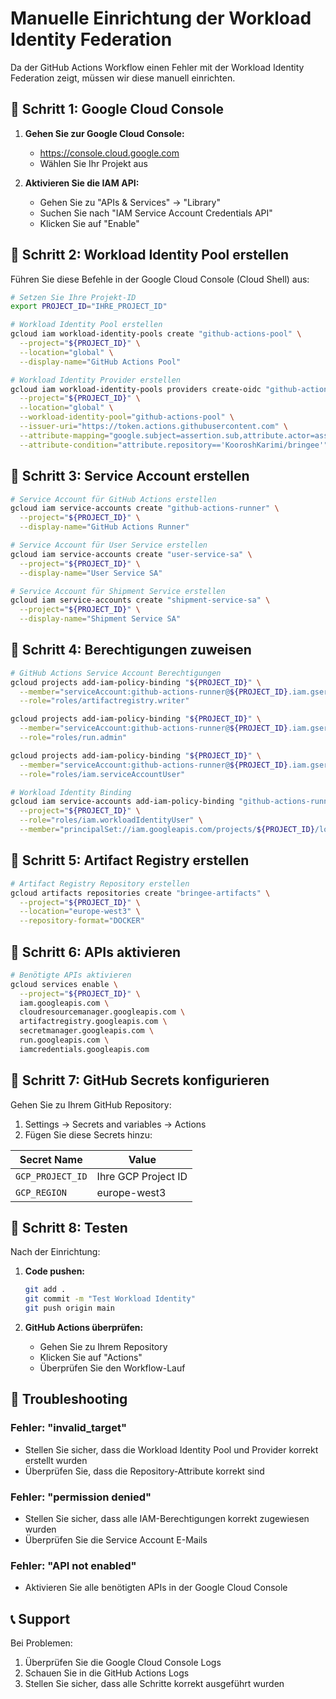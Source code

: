 # Manuelle Einrichtung der Workload Identity Federation

Da der GitHub Actions Workflow einen Fehler mit der Workload Identity Federation zeigt, müssen wir diese manuell einrichten.

## 🔧 Schritt 1: Google Cloud Console

1. **Gehen Sie zur Google Cloud Console:**
   - https://console.cloud.google.com
   - Wählen Sie Ihr Projekt aus

2. **Aktivieren Sie die IAM API:**
   - Gehen Sie zu "APIs & Services" → "Library"
   - Suchen Sie nach "IAM Service Account Credentials API"
   - Klicken Sie auf "Enable"

## 🔧 Schritt 2: Workload Identity Pool erstellen

Führen Sie diese Befehle in der Google Cloud Console (Cloud Shell) aus:

```bash
# Setzen Sie Ihre Projekt-ID
export PROJECT_ID="IHRE_PROJECT_ID"

# Workload Identity Pool erstellen
gcloud iam workload-identity-pools create "github-actions-pool" \
  --project="${PROJECT_ID}" \
  --location="global" \
  --display-name="GitHub Actions Pool"

# Workload Identity Provider erstellen
gcloud iam workload-identity-pools providers create-oidc "github-actions-provider" \
  --project="${PROJECT_ID}" \
  --location="global" \
  --workload-identity-pool="github-actions-pool" \
  --issuer-uri="https://token.actions.githubusercontent.com" \
  --attribute-mapping="google.subject=assertion.sub,attribute.actor=assertion.actor,attribute.repository=assertion.repository" \
  --attribute-condition="attribute.repository=='KooroshKarimi/bringee'"
```

## 🔧 Schritt 3: Service Account erstellen

```bash
# Service Account für GitHub Actions erstellen
gcloud iam service-accounts create "github-actions-runner" \
  --project="${PROJECT_ID}" \
  --display-name="GitHub Actions Runner"

# Service Account für User Service erstellen
gcloud iam service-accounts create "user-service-sa" \
  --project="${PROJECT_ID}" \
  --display-name="User Service SA"

# Service Account für Shipment Service erstellen
gcloud iam service-accounts create "shipment-service-sa" \
  --project="${PROJECT_ID}" \
  --display-name="Shipment Service SA"
```

## 🔧 Schritt 4: Berechtigungen zuweisen

```bash
# GitHub Actions Service Account Berechtigungen
gcloud projects add-iam-policy-binding "${PROJECT_ID}" \
  --member="serviceAccount:github-actions-runner@${PROJECT_ID}.iam.gserviceaccount.com" \
  --role="roles/artifactregistry.writer"

gcloud projects add-iam-policy-binding "${PROJECT_ID}" \
  --member="serviceAccount:github-actions-runner@${PROJECT_ID}.iam.gserviceaccount.com" \
  --role="roles/run.admin"

gcloud projects add-iam-policy-binding "${PROJECT_ID}" \
  --member="serviceAccount:github-actions-runner@${PROJECT_ID}.iam.gserviceaccount.com" \
  --role="roles/iam.serviceAccountUser"

# Workload Identity Binding
gcloud iam service-accounts add-iam-policy-binding "github-actions-runner@${PROJECT_ID}.iam.gserviceaccount.com" \
  --project="${PROJECT_ID}" \
  --role="roles/iam.workloadIdentityUser" \
  --member="principalSet://iam.googleapis.com/projects/${PROJECT_ID}/locations/global/workloadIdentityPools/github-actions-pool/attribute.repository/KooroshKarimi/bringee"
```

## 🔧 Schritt 5: Artifact Registry erstellen

```bash
# Artifact Registry Repository erstellen
gcloud artifacts repositories create "bringee-artifacts" \
  --project="${PROJECT_ID}" \
  --location="europe-west3" \
  --repository-format="DOCKER"
```

## 🔧 Schritt 6: APIs aktivieren

```bash
# Benötigte APIs aktivieren
gcloud services enable \
  --project="${PROJECT_ID}" \
  iam.googleapis.com \
  cloudresourcemanager.googleapis.com \
  artifactregistry.googleapis.com \
  secretmanager.googleapis.com \
  run.googleapis.com \
  iamcredentials.googleapis.com
```

## 🔧 Schritt 7: GitHub Secrets konfigurieren

Gehen Sie zu Ihrem GitHub Repository:
1. Settings → Secrets and variables → Actions
2. Fügen Sie diese Secrets hinzu:

| Secret Name | Value |
|-------------|-------|
| `GCP_PROJECT_ID` | Ihre GCP Project ID |
| `GCP_REGION` | europe-west3 |

## 🔧 Schritt 8: Testen

Nach der Einrichtung:

1. **Code pushen:**
   ```bash
   git add .
   git commit -m "Test Workload Identity"
   git push origin main
   ```

2. **GitHub Actions überprüfen:**
   - Gehen Sie zu Ihrem Repository
   - Klicken Sie auf "Actions"
   - Überprüfen Sie den Workflow-Lauf

## 🔧 Troubleshooting

### Fehler: "invalid_target"
- Stellen Sie sicher, dass die Workload Identity Pool und Provider korrekt erstellt wurden
- Überprüfen Sie, dass die Repository-Attribute korrekt sind

### Fehler: "permission denied"
- Stellen Sie sicher, dass alle IAM-Berechtigungen korrekt zugewiesen wurden
- Überprüfen Sie die Service Account E-Mails

### Fehler: "API not enabled"
- Aktivieren Sie alle benötigten APIs in der Google Cloud Console

## 📞 Support

Bei Problemen:
1. Überprüfen Sie die Google Cloud Console Logs
2. Schauen Sie in die GitHub Actions Logs
3. Stellen Sie sicher, dass alle Schritte korrekt ausgeführt wurden